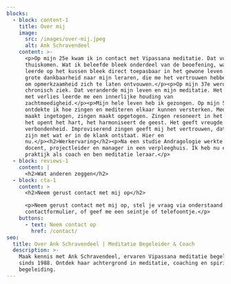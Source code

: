 ```yaml
---
blocks:
  - block: content-1
    title: Over mij
    image:
      src: /images/over-mij.jpeg
      alt: Ank Schravendeel
    content: >-
      <p>Op mijn 25e kwam ik in contact met Vipassana meditatie. Dat voelde als
      thuiskomen. Wat ik beleefde bleek onderdeel van de beoefening, wat ik
      leerde op het kussen bleek direct toepasbaar in het gewone leven. Ik voel
      grote dankbaarheid naar mijn leraren, die me het vertrouwen hebben gegeven
      om opmerkzaamheid zich te laten ontvouwen.</p><p>Op mijn 37e werd ik
      chronisch ziek. Dat veranderde mijn leven en mijn meditatie. Het omgaan
      met verlies leerde me een innerlijke houding van
      zachtmoedigheid.</p><p>Mijn hele leven heb ik gezongen. Op mijn 55e
      ontdekte ik hoe zingen en mediteren elkaar kunnen versterken. Mediteren
      maakt ingetogen, zingen maakt opgetogen. Zingen resoneert in het lichaam,
      het opent het hart, het harmoniseert de geest. Het geeft vreugde en
      verbondenheid. Improviserend zingen geeft mij het vertrouwen, dat ik kan
      zijn met wat er in de klank ontstaat. Hier en
      nu.</p><h2>Werkervaring</h2><p>Na een studie Andragologie werkte ik als
      docent, projectleider en manager in een verpleeghuis. Ik heb nu een eigen
      praktijk als coach en ben meditatie leraar.</p>
  - block: reviews-1
    content: |
      <h2>Wat anderen zeggen</h2>
  - block: cta-1
    content: >
      <h2>Neem gerust contact met mij op</h2>

      <p>Neem gerust contact met mij op, stel je vraag via onderstaand
      contactformulier, of geef me een seintje of telefoontje.</p>
    buttons:
      - text: Neem contact op
        href: /contact/
seo:
  title: Over Ank Schravendeel | Meditatie Begeleider & Coach
  description: >-
    Maak kennis met Ank Schravendeel, ervaren Vipassana meditatie begeleider
    sinds 1988. Ontdek haar achtergrond in meditatie, coaching en spirituele
    begeleiding.
---
```

